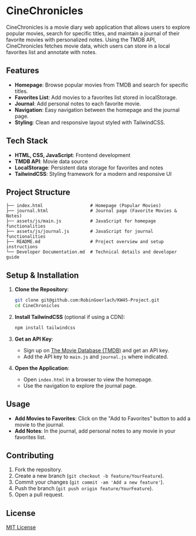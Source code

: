 
# CineChronicles 

CineChronicles is a movie diary web application that allows users to explore popular movies, search for specific titles, and maintain a journal of their favorite movies with personalized notes. Using the TMDB API, CineChronicles fetches movie data, which users can store in a local favorites list and annotate with notes.

## Features
- **Homepage**: Browse popular movies from TMDB and search for specific titles.
- **Favorites List**: Add movies to a favorites list stored in localStorage.
- **Journal**: Add personal notes to each favorite movie.
- **Navigation**: Easy navigation between the homepage and the journal page.
- **Styling**: Clean and responsive layout styled with TailwindCSS.

## Tech Stack
- **HTML, CSS, JavaScript**: Frontend development
- **TMDB API**: Movie data source
- **LocalStorage**: Persistent data storage for favorites and notes
- **TailwindCSS**: Styling framework for a modern and responsive UI

## Project Structure
```plaintext
├── index.html                  # Homepage (Popular Movies)
├── journal.html                # Journal page (Favorite Movies & Notes)
├── assets/js/main.js           # JavaScript for homepage functionalities
├── assets/js/journal.js        # JavaScript for journal functionalities
├── README.md                   # Project overview and setup instructions
└── Developer Documentation.md  # Technical details and developer guide
```

## Setup & Installation
1. **Clone the Repository**:
   ```bash
   git clone git@github.com:RobinGoerlach/KW45-Project.git
   cd CineChronicles
   ```
2. **Install TailwindCSS** (optional if using a CDN):
   ```bash
   npm install tailwindcss
   ```
3. **Get an API Key**:
   - Sign up on [The Movie Database (TMDB)](https://www.themoviedb.org/) and get an API key.
   - Add the API key to `main.js` and `journal.js` where indicated.

4. **Open the Application**:
   - Open `index.html` in a browser to view the homepage.
   - Use the navigation to explore the journal page.

## Usage
- **Add Movies to Favorites**: Click on the "Add to Favorites" button to add a movie to the journal.
- **Add Notes**: In the journal, add personal notes to any movie in your favorites list.

## Contributing
1. Fork the repository.
2. Create a new branch (`git checkout -b feature/YourFeature`).
3. Commit your changes (`git commit -am 'Add a new feature'`).
4. Push the branch (`git push origin feature/YourFeature`).
5. Open a pull request.

## License
[MIT License](../LICENSE)
